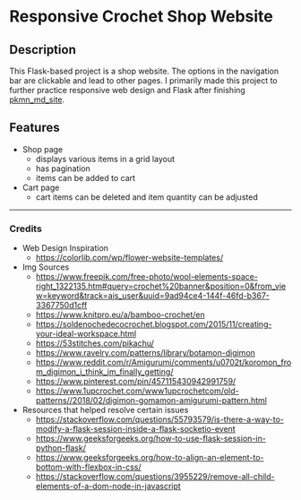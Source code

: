 # Responsive Crochet Shop Website

## Description
This Flask-based project is a shop website. The options in the navigation bar are clickable and lead to other pages. I primarily made this project to further practice responsive web design and Flask after finishing [pkmn_md_site](https://github.com/dnce17/pkmn_md_site). 

## Features
* Shop page 
    * displays various items in a grid layout
    * has pagination
    * items can be added to cart
* Cart page
    * cart items can be deleted and item quantity can be adjusted
***
### Credits
* Web Design Inspiration
    * https://colorlib.com/wp/flower-website-templates/
* Img Sources
    * https://www.freepik.com/free-photo/wool-elements-space-right_1322135.htm#query=crochet%20banner&position=0&from_view=keyword&track=ais_user&uuid=9ad94ce4-144f-46fd-b367-3367750d1cff
    * https://www.knitpro.eu/a/bamboo-crochet/en
    * https://soldenochedecocrochet.blogspot.com/2015/11/creating-your-ideal-workspace.html
    * https://53stitches.com/pikachu/
    * https://www.ravelry.com/patterns/library/botamon-digimon
    * https://www.reddit.com/r/Amigurumi/comments/u0702t/koromon_from_digimon_i_think_im_finally_getting/
    * https://www.pinterest.com/pin/457115430942991759/
    * https://www.1upcrochet.com/www1upcrochetcom/old-patterns//2018/02/digimon-gomamon-amigurumi-pattern.html
* Resources that helped resolve certain issues
    * https://stackoverflow.com/questions/55793579/is-there-a-way-to-modify-a-flask-session-inside-a-flask-socketio-event
    * https://www.geeksforgeeks.org/how-to-use-flask-session-in-python-flask/
    * https://www.geeksforgeeks.org/how-to-align-an-element-to-bottom-with-flexbox-in-css/
    * https://stackoverflow.com/questions/3955229/remove-all-child-elements-of-a-dom-node-in-javascript